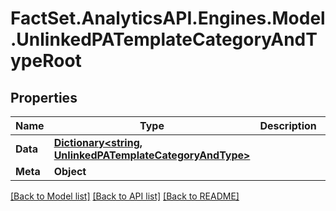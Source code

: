 # FactSet.AnalyticsAPI.Engines.Model.UnlinkedPATemplateCategoryAndTypeRoot

## Properties

Name | Type | Description | Notes
------------ | ------------- | ------------- | -------------
**Data** | [**Dictionary&lt;string, UnlinkedPATemplateCategoryAndType&gt;**](UnlinkedPATemplateCategoryAndType.md) |  | 
**Meta** | **Object** |  | [optional] 

[[Back to Model list]](../README.md#documentation-for-models) [[Back to API list]](../README.md#documentation-for-api-endpoints) [[Back to README]](../README.md)

